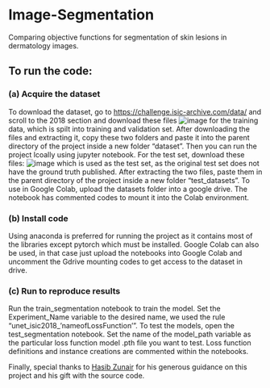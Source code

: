 # Image-Segmentation
Comparing objective functions for segmentation of skin lesions in dermatology images.

## To run the code:
### (a) Acquire the dataset
To download the dataset, go to https://challenge.isic-archive.com/data/ and scroll to the 2018 section and download these files
![image](https://user-images.githubusercontent.com/74062350/208822724-3015a1ec-fdcb-4c06-86b1-4542ebb792d4.png)
for the training data, which is spilt into training and validation set. After downloading the files and extracting it, copy these two folders and paste it into the parent directory of the project inside a new folder “dataset”. Then you can run the project lcoally using jupyter notebook.
For the test set, download these files:
![image](https://user-images.githubusercontent.com/74062350/208822803-e9c87d12-59fc-487e-9c92-4f87e61b7954.png)
which is used as the test set, as the original test set does not have the ground truth published. After extracting the two files, paste them in the parent directory of the project inside a new folder “test_datasets”.
To use in Google Colab, upload the datasets folder into a google drive. The notebook has commented codes to mount it into the Colab environment.
### (b) Install code
Using anaconda is preferred for running the project as it contains most of the libraries except pytorch which must be installed. Google Colab can also be used, in that case just upload the notebooks into Google Colab and uncomment the Gdrive mounting codes to get access to the dataset in drive. 
### (c) Run to reproduce results
Run the train_segmentation notebook to train the model. Set the Experiment_Name variable to the desired name, we used the rule “unet_isic2018_’nameofLossFunction’”.
To test the models, open the test_segmentation notebook. Set the name of the model_path variable as the particular loss function model .pth file you want to test.
Loss function definitions and instance creations are commented within the notebooks.

Finally, special thanks to [Hasib Zunair](https://github.com/hasibzunair) for his generous guidance on this project and his gift with the source code. 
